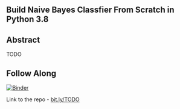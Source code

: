 Build Naive Bayes Classfier From Scratch in Python 3.8
-------


Abstract
-----

TODO

Follow Along
-----

[![Binder](https://mybinder.org/badge_logo.svg)](https://mybinder.org/v2/gh/brianspiering/naive_bayes_classifer_in_python_3_8/master)

Link to the repo - [bit.ly/TODO](https://bit.ly/TODO)
